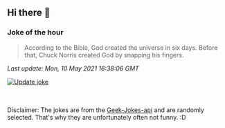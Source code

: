 ## Hi there 👋

### Joke of the hour
<!-- joke -->
>According to the Bible, God created the universe in six days. Before that, Chuck Norris created God by snapping his fingers.
<!-- /joke -->

*Last update: Mon, 10 May 2021 16:38:06 GMT*

[![Update joke](https://github.com/nclskfm/nclskfm/actions/workflows/joke.yml/badge.svg)](https://github.com/nclskfm/nclskfm/actions/workflows/joke.yml)

<br><br>
Disclaimer: The jokes are from the [Geek-Jokes-api](https://github.com/sameerkumar18/geek-joke-api) and are randomly selected. That's why they are unfortunately often not funny. :D
